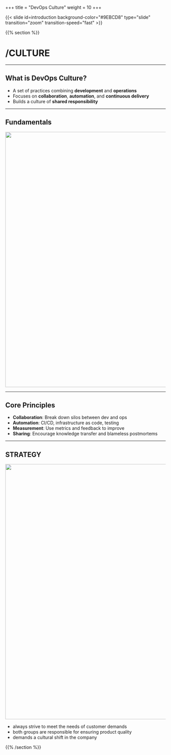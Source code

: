 +++
title = "DevOps Culture"
weight = 10
+++

{{< slide id=introduction background-color="#9EBCD8" type="slide" transition="zoom" transition-speed="fast" >}}

{{% section %}}

# /CULTURE
---
## What is DevOps Culture?

- A set of practices combining **development** and **operations**
- Focuses on **collaboration**, **automation**, and **continuous delivery**
- Builds a culture of **shared responsibility**

---
## Fundamentals

[<img src="https://miro.medium.com/v2/resize:fit:1400/0*XY7sPMU3uLClIT6_.jpeg" width="800"/>](https://code.visualstudio.com/docs/remote/ssh)

---

## Core Principles

- **Collaboration**: Break down silos between dev and ops
- **Automation**: CI/CD, infrastructure as code, testing
- **Measurement**: Use metrics and feedback to improve
- **Sharing**: Encourage knowledge transfer and blameless postmortems

---

## STRATEGY

[<img src="https://artifacts.automation.sthings-vsphere.labul.sva.de/images/devops.png" width="800"/>](https://code.visualstudio.com/docs/remote/ssh)

- always strive to meet the needs of customer demands
- both groups are responsible for ensuring product quality
- demands a cultural shift in the company


{{% /section %}}
